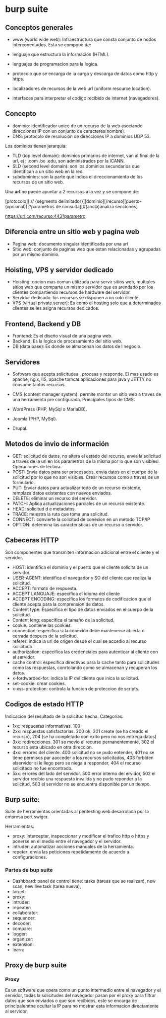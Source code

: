 # burp suite


## Conceptos generales

- www (world wide web): Infraestructura que consta conjunto de nodos interconectados. Esta se compone de:

- lenguaje que estructura la informacion (HTML).
- lenguajes de programacion para la logica.
- protocolo que se encarga de la carga y descarga de datos como http y https.
- localizadores de recursos de la web url (uniform resource location).
- interfaces para interpretar el codigo recibido de internet (navegadores).


## Concepto

- dominio: identificador unico de un recurso de la web asociando direcciones IP con un conjunto de caracteres(nombre).
- DNS: protocolo de resolución de direcciones IP a dominios UDP 53.

Los dominios tienen jerarquia:
- TLD (top level domain): dominios primarios de internet, van al final de la url, ej : .com .bo .edu, son administrados por la ICANN.
- SLD (second level domain): son los dominios secundarios que identifican a un sitio web en la red.
- subdominios: son la parte que indica el direccionamiento de los recursos de un sitio web.

Una **url** no puede apuntar a 2 recursos a la vez y se compone de:

[protocolo][:// {segmento delimitador}][dominio][/recurso][puerto-(opcional)][?parametros de consulta][#(ancla)analiza secciones]

https://url.com/recurso:443?parametro
 
## Diferencia entre un sitio web y pagina web

- Pagina web: documento singular identificada por una url
- Sitio web: conjunto de paginas web que estan relacionadas y agrupadas por un mismo dominio.


## Hoisting, VPS y servidor dedicado

- Hoisting: opcion mas comun utilizada para servir sitios web, multiples sitios web que comparte un mismo servidor que es arendado por los clientes compartiendo recursos de hardware del servidor.
- Servidor dedicado: los recursos se disponen a un solo cliente.
- VPS (virtual private server): Es como el hosting solo que a determinados clientes se les asigna recursos dedicados.

## Frontend, Backend y DB

- Frontend: Es el diseño visual de una pagina web.
- Backend: Es la logica de procesamiento del sitio web.
- DB (data base): Es donde se almacenan los datos de l negocio.

## Servidores 

- Software que acepta solicitudes , procesa y responde. El mas usado es apache, ngix, IIS, apache tomcat aplicaciones para java y JETTY no consume tantos recursos.
- CMS (content manager system): permite montar un sitio web a traves de una herramienta pre configurada. Principales tipos de CMS: 

- WordPress (PHP, MySql o MariaDB). 
- Joomla (PHP, MySql).
- Drupal.

## Metodos de invio de información 

- GET: solicitud  de datos, no altera el estado del recurso, envia la solicitud a traves de la url en los parametros de la misma por lo que son visiblesl. Operaciones de lectura.
- POST: Envia datos para ser procesados, envia datos en el cuerpo de la solicitud por lo que no son visibles. Crear recursos como a traves de un formulario.
- PUT: Enviar datos para actualizar todo de un recurso existente, remplaza datos existentes con nuevos enviados.    
- DELETE: eliminar un recurso del servidor.
- PATCH: Aplica actualizaciones parciales de un recurso existente.
- HEAD: solicitud d e metadatos.
- TRACE: muestra la ruta que toma una solicitud.
- CONNECT: convierte la colicitud de conexion en un metodo TCP/IP
- OPTION: determina las caracteristicas de un recurso o servidor.

## Cabeceras HTTP

Son componentes que transmiten informacion adicional entre el cliente y el servidor.

- HOST: identifica el dominio y el puerto que el cliente solicita de un servidor.
- USER-AGENT: identifica el navegador y SO del cliente que realiza la solicitud.
- ACCEPT: formato de respuesta.
- ACCEPT LANGUAJE: especifica el idioma del cliente
- ACCEPT ENCODING: especifica los formatos de codificacion que el cliente acepta para la comprension de datos.
- Content type: Especifica el tipo de datos enviados en el cuerpo de la solicitud.
- Content leng: especifica el tamaño de la solicitud.
- cookie: contiene las cookies.
- connection: especifica si la conexión debe mantenerse abierta o cerrada despues de la solicitud.
- referer: indica la url de origen desde el cual se accedio al recurso solicitado.
- authorization: especifica las credenciales para autenticar al cliente con el servidor.
- cache control: especifica directivas para la cache tanto para solicitudes como las respuestas, conrtolando como se almacenan y recuperan los datos.
- x-fordwarded-for: indica la IP del cliente que inica la solicitud.
- set-cookie: crear cookies.
- x-xss-protection: controla la funcion de proteccion de scripts.

## Codigos de estado HTTP

Indicacion del resultado de la solicitud hecha. Categorias: 

- 1xx: respuestas informativas. 100 
- 2xx: respuestas satisfactorias. 200 ok, 201 create (se ha creado el recurso), 204 (se ha completado con exito pero no nos entrega datos)
- 3xx: redirecciones. 301 se movio el recurso pernanentemente, 302 el recurso esta ubicado en otra dirección.
- 4xx: errores del cliente. 400 solicitud no se pudo entender,  401 no se tiene permisos par aacceder a los recursos solicitados,  403 forbiden elservidor si le llego pero se niega a responder,  404 el recurso solicitado no fue encontrado.
- 5xx:  errores del lado del servidor. 500 error interno del ervidor, 502 el servidor recibio una respuesta invalida y no pudo reponder a la solicitud, 503 el servidor no se encuentra disponible por un tiempo.

## Burp suite: 

Suite de herramientas orientadas al pentesting web desarrolada por la empresa port swiger.

Herramientas:

- proxy: interceptar, inspeccionar y modificar el trafico http o https y ponerse en el medio entre el navegador y el servidor.
- intruder:  automatizar acciones manuales de la herramienta.
- repeter: envia las peticiones repetidamente de acuerdo a configuraciones.

### Partes de bup suite

- Dashboard: panel de control tiene: tasks (tareas que se realizan), new scan, new live task (tarea nueva),  
- target: 
- proxy:
- intruder:
- repeater:
- collaborator: 
- sequencer: 
- decoder: 
- compare: 
- logger: 
- organizer:
- extension:
- learn: 

## Proxy de burp suite

### Proxy

Es un software que opera como un punto intermedio entre el navegador y el servidor, todas la solicitudes del navegador pasan por el proxy para filtrar datos que son enviados o que son recibidos, este se encarga de principalemtne ocultar la IP para no mostrar esta informacion directamente al servidor.

































